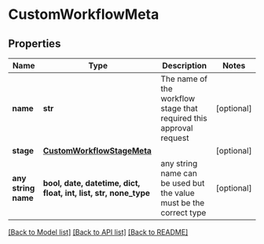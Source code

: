 # CustomWorkflowMeta


## Properties
Name | Type | Description | Notes
------------ | ------------- | ------------- | -------------
**name** | **str** | The name of the workflow stage that required this approval request | [optional] 
**stage** | [**CustomWorkflowStageMeta**](CustomWorkflowStageMeta.md) |  | [optional] 
**any string name** | **bool, date, datetime, dict, float, int, list, str, none_type** | any string name can be used but the value must be the correct type | [optional]

[[Back to Model list]](../README.md#documentation-for-models) [[Back to API list]](../README.md#documentation-for-api-endpoints) [[Back to README]](../README.md)


